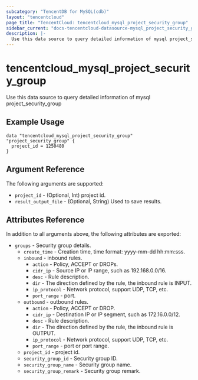 ```yaml
---
subcategory: "TencentDB for MySQL(cdb)"
layout: "tencentcloud"
page_title: "TencentCloud: tencentcloud_mysql_project_security_group"
sidebar_current: "docs-tencentcloud-datasource-mysql_project_security_group"
description: |-
  Use this data source to query detailed information of mysql project_security_group
---
```


# tencentcloud_mysql_project_security_group

Use this data source to query detailed information of mysql project_security_group

## Example Usage

```hcl
data "tencentcloud_mysql_project_security_group" "project_security_group" {
  project_id = 1250480
}
```

## Argument Reference

The following arguments are supported:

* `project_id` - (Optional, Int) project id.
* `result_output_file` - (Optional, String) Used to save results.

## Attributes Reference

In addition to all arguments above, the following attributes are exported:

* `groups` - Security group details.
  * `create_time` - Creation time, time format: yyyy-mm-dd hh:mm:sss.
  * `inbound` - inbound rules.
    * `action` - Policy, ACCEPT or DROPs.
    * `cidr_ip` - Source IP or IP range, such as 192.168.0.0/16.
    * `desc` - Rule description.
    * `dir` - The direction defined by the rule, the inbound rule is INPUT.
    * `ip_protocol` - Network protocol, support UDP, TCP, etc.
    * `port_range` - port.
  * `outbound` - outbound rules.
    * `action` - Policy, ACCEPT or DROP.
    * `cidr_ip` - Destination IP or IP segment, such as 172.16.0.0/12.
    * `desc` - Rule description.
    * `dir` - The direction defined by the rule, the inbound rule is OUTPUT.
    * `ip_protocol` - Network protocol, support UDP, TCP, etc.
    * `port_range` - port or port range.
  * `project_id` - project id.
  * `security_group_id` - Security group ID.
  * `security_group_name` - Security group name.
  * `security_group_remark` - Security group remark.



